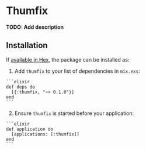 # Thumfix

**TODO: Add description**

## Installation

If [available in Hex](https://hex.pm/docs/publish), the package can be installed as:

  1. Add `thumfix` to your list of dependencies in `mix.exs`:

    ```elixir
    def deps do
      [{:thumfix, "~> 0.1.0"}]
    end
    ```

  2. Ensure `thumfix` is started before your application:

    ```elixir
    def application do
      [applications: [:thumfix]]
    end
    ```

